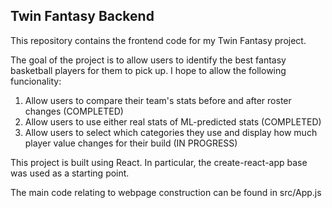 ## Twin Fantasy Backend

This repository contains the frontend code for my Twin Fantasy project.

The goal of the project is to allow users to identify the best fantasy basketball players for them to pick up.
I hope to allow the following funcionality:
1. Allow users to compare their team's stats before and after roster changes (COMPLETED)
2. Allow users to use either real stats of ML-predicted stats (COMPLETED)
3. Allow users to select which categories they use and display how much player value changes for their build (IN PROGRESS)

This project is built using React. In particular, the create-react-app base was used as a starting point.

The main code relating to webpage construction can be found in src/App.js
